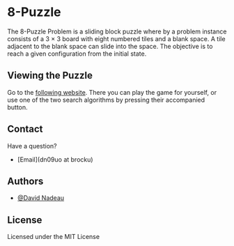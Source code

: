 # 8-Puzzle

The 8-Puzzle Problem is a sliding block puzzle where by a problem instance consists
of a 3 × 3 board with eight numbered tiles and a blank space. A tile adjacent to the blank space
can slide into the space. The objective is to reach a given configuration from the initial state.

## Viewing the Puzzle

Go to the [following website](http://soote.github.io/8-Puzzle/). There you can play the game for
yourself, or use one of the two search algorithms by pressing their accompanied button. 

## Contact

Have a question?

* [Email](dn09uo at brocku)

## Authors

* [@David Nadeau](https://github.com/soote)

## License
Licensed under the MIT License

